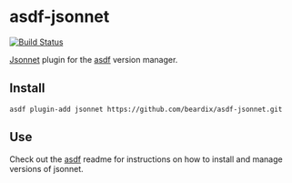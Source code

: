 # asdf-jsonnet

[![Build Status](https://dev.azure.com/beardix/asdf/_apis/build/status/beardix.asdf-jsonnet?branchName=master)](https://dev.azure.com/beardix/asdf/_build/latest?definitionId=21&branchName=master)

[Jsonnet](https://jsonnet.org) plugin for the [asdf](https://github.com/asdf-vm/asdf) version manager.

## Install

```
asdf plugin-add jsonnet https://github.com/beardix/asdf-jsonnet.git
```

## Use

Check out the [asdf](https://github.com/asdf-vm/asdf) readme for instructions on how to install and manage versions of jsonnet.

